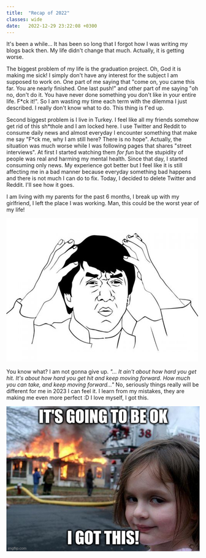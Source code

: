 ```yaml
---
title:  "Recap of 2022"
classes: wide
date:   2022-12-29 23:22:08 +0300
---
```


It's been a while… It has been so long that I forgot how I was writing my blogs back then. My life didn't change that much. Actually, it is getting worse.

The biggest problem of my life is the graduation project. Oh, God it is making me sick! I simply don't have any interest for the subject I am supposed to work on. One part of me saying that "come on, you came this far. You are nearly finished. One last push!" and other part of me saying "oh no, don't do it. You have never done something you don't like in your entire life. F\*ck it!". So I am wasting my time each term with the dilemma I just described. I really don't know what to do. This thing is f'ed up.

Second biggest problem is I live in Turkey. I feel like all my friends somehow get rid of this sh\*thole and I am locked here. I use Twitter and Reddit to consume daily news and almost everyday I encounter something that make me say "F\*ck me, why I am still here? There is no hope". Actually, the situation was much worse while I was following pages that shares "street interviews". At first I started watching them *for fun* but the stupidity of people was real and harming my mental health. Since that day, I started consuming only news. My experience got better but I feel like it is still affecting me in a bad manner because everyday something bad happens and there is not much I can do to fix. Today, I decided to delete Twitter and Reddit. I'll see how it goes.


I am living with my parents for the past 6 months, I break up with my girlfriend, I left the place I was working. Man, this could be the worst year of my life!

![Jackie Chan WTF meme](/assets/images/recap-2022/jackie-chan-wtf.jpg)

You know what? I am not gonna give up. *"… It ain't about how hard you get hit. It's about how hard you get hit and keep moving forward. How much you can take, and keep moving forward…"* No, seriously things really will be different for me in 2023 I can feel it. I learn from my mistakes, they are making me even more perfect :D I love myself, I got this.

![Disaster girl saying "I got this"](/assets/images/recap-2022/i-got-this.jpg)
